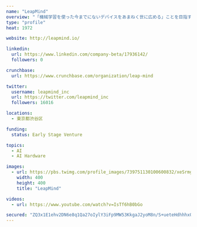 ```yaml
---
name: "LeapMind"
overview: "「機械学習を使った今までにないデバイスをあまねく世に広める」ことを目指すスタートアップです。ディープラーニングを電力や通信状況に制約のある環境で実用化するために、ソフトウェアとハードウェアの両面から研究開発を行い、ディープラーニングの社会実装を進めています。#DeepLearning #edgeAI"
type: "profile"
heat: 1972

website: http://leapmind.io/

linkedin:
  url: https://www.linkedin.com/company-beta/17936142/
  followers: 0

crunchbase:
  url: https://www.crunchbase.com/organization/leap-mind

twitter:
  username: leapmind_inc
  url: https://twitter.com/leapmind_inc
  followers: 16016

locations:
  - 東京都渋谷区

funding:
  status: Early Stage Venture

topics:
  - AI
  - AI Hardware

images:
  - url: https://pbs.twimg.com/profile_images/739751130100600832/xeSrmgG1_400x400.jpg
    width: 400
    height: 400
    title: "LeapMind"

videos:
  - url: https://www.youtube.com/watch?v=IsTf6hB0bGo

secured: "ZQ3x1E1ehv2DN6e8q1Qa27oIylY3iFp9MW53KkgaJ2yoM8n/S+ueteHdhhhxOOMuAndLI+OPO037ldDmntKsQ18Hl9U0siNvIvQnT2dkm4oNoIvhdmA/dixWNLXri8BotsTjuuKM2EXnXPSajU16SDappbdRJHDlGXXdAkMhbJG+fnZ4zU9aRiqGK0dTlJIlOWtYiq7atO+dEuc9LIkkyryMRKFO2HYK9b0ftlg9KVEuMbs/UYFq9VaoVao0SNU24nbNNwS1oVPR8AXYCeeMvOrHgN9GdnOltmwEwmgbbourFlaqp9P9oPLEiwUrm3DM;gd317GJ4g3gQ2npc6AKb5g=="
---
```


